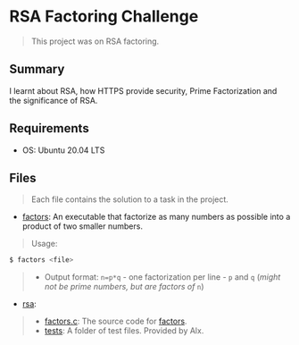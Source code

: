 # RSA Factoring Challenge

> This project was on RSA factoring.

## Summary

I learnt about RSA, how HTTPS provide security, Prime Factorization and the significance of RSA.

## Requirements

- OS: Ubuntu 20.04 LTS

## Files

> Each file contains the solution to a task in the project.

- [factors](https://github.com/Ebube-Ochemba/RSA-Factoring-Challenge/blob/master/factors): An executable that factorize as many numbers as possible into a product of two smaller numbers.
> Usage:
```sh
$ factors <file>
```

> - Output format: `n=p*q`
	- one factorization per line
	- `p` and `q` (_might not be prime numbers, but are factors of_ `n`)

- [rsa](https://github.com/Ebube-Ochemba/RSA-Factoring-Challenge/blob/master/rsa):

> - [factors.c](https://github.com/Ebube-Ochemba/RSA-Factoring-Challenge/blob/master/factors.c): The source code for [factors](https://github.com/Ebube-Ochemba/RSA-Factoring-Challenge/blob/master/factors).
> - [tests](https://github.com/Ebube-Ochemba/RSA-Factoring-Challenge/blob/master/tests): A folder of test files. Provided by Alx.
